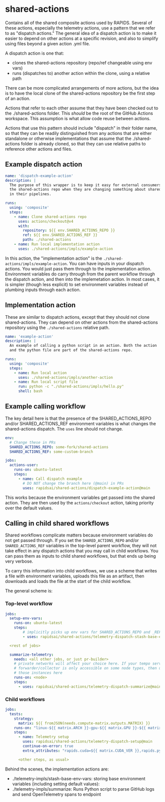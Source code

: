 # shared-actions

Contains all of the shared composite actions used by RAPIDS. Several of these actions,
especially the telemetry actions, use a pattern that we refer to as "dispatch actions."
The general idea of a dispatch action is to make it easier to depend on other actions
at a specific revision, and also to simplify using files beyond a given action .yml file.

A dispatch action is one that:
* clones the shared-actions repository (repo/ref changeable using env vars)
* runs (dispatches to) another action within the clone, using a relative path

There can be more complicated arrangements of more actions, but the idea is to
have the local clone of the shared-actions repository be the first step of an action.

Actions that refer to each other assume that they have been checked out to the
./shared-actions folder. This *should* be the root of the GitHub Actions workspace.
This assumption is what allow code reuse between actions.

Actions that use this pattern should include "dispatch" in their folder name, so
that they can be readily distinguished from any actions that are either
standalone or otherwise implementations that assume that the ./shared-actions
folder is already cloned, so that they can use relative paths to reference other
actions and files.

## Example dispatch action

```yaml
name: 'dispatch-example-action'
description: |
  The purpose of this wrapper is to keep it easy for external consumers to switch branches of
  the shared-actions repo when they are changing something about shared-actions and need to test it
  in their pipelines.

runs:
  using: 'composite'
  steps:
    - name: Clone shared-actions repo
      uses: actions/checkout@v4
      with:
        repository: ${{ env.SHARED_ACTIONS_REPO }}
        ref: ${{ env.SHARED_ACTIONS_REF }}
        path: ./shared-actions
    - name: Run local implementation action
      uses: ./shared-actions/impls/example-action
```

In this action, the "implementation action" is the
`./shared-actions/impls/example-action`.  You can have inputs in your
dispatch actions. You would just pass them through to the implementation action.
Environment variables do carry through from the parent workflow through the
dispatch action, and then into the implemetation action. In most cases, it is simpler
(though less explicit) to set environment variables instead of plumbing inputs
through each action.

## Implementation action

These are similar to dispatch actions, except that they should not clone
shared-actions. They can depend on other actions from the shared-actions
repository using the `./shared-actions` relative path.

```yaml
name: 'example-action'
description: |
  An example of calling a python script in an action. Both the action
  and the python file are part of the shared-actions repo.

runs:
  using: 'composite'
  steps:
    - name: Run local action
      uses: ./shared-actions/impls/another-action
    - name: Run local script file
      run: python -c "./shared-actions/impls/hello.py"
      shell: bash
```

## Example calling workflow

The key detail here is that the presence of the SHARED_ACTIONS_REPO and/or
SHARED_ACTIONS_REF environment variables is what changes the shared-actions
dispatch. The `uses` line should not change.

```yaml
env:
  # Change these in PRs
  SHARED_ACTIONS_REPO: some-fork/shared-actions
  SHARED_ACTIONS_REF: some-custom-branch

jobs:
  actions-user:
    runs-on: ubuntu-latest
    steps:
      - name: Call dispatch example
        # DO NOT change the branch here (@main) in PRs
        uses: rapidsai/shared-actions/dispatch-example-action@main
```

This works because the environment variables get passed into the shared action. They are then
used by the `actions/checkout` action, taking priority over the default values.

## Calling in child shared workflows

Shared workflows complicate matters because environment variables do not get
passed through. If you set the `SHARED_ACTIONS_REPO` and/or `SHARED_ACTIONS_REF`
variables in the top-level parent workflow, they will not take effect in any
dispatch actions that you may call in child workflows. You can pass them as inputs
to child shared workflows, but that ends up being very verbose.

To carry this information into child workflows, we use a scheme that writes a
file with environment variables, uploads this file as an artifact, then downloads
and loads the file at the start of the child workflow.

The general scheme is:

### Top-level workflow
```yaml
jobs:
  setup-env-vars:
    runs-on: ubuntu-latest
    steps:
        # implicitly picks up env vars for SHARED_ACTIONS_REPO and _REF
        - uses: rapidsai/shared-actions/telemetry-dispatch-stash-base-env@main

  <rest of jobs>

  summarize-telemetry:
    needs: <all other jobs, or just pr-builder>
    # private networks will affect your choice here. If your tempo server or
    # forwarder/collector is only accessible on some node types, then use one of
    # those instances here
    runs-on: <node>
    steps:
      - uses: rapidsai/shared-actions/telemetry-dispatch-summarize@main
```

### Child workflows
```yaml
jobs:
  tests:
    strategy:
      matrix: ${{ fromJSON(needs.compute-matrix.outputs.MATRIX) }}
    runs-on: "linux-${{ matrix.ARCH }}-gpu-${{ matrix.GPU }}-${{ matrix.DRIVER }}-1"
    steps:
      - name: Telemetry setup
        uses: rapidsai/shared-actions/telemetry-dispatch-setup@main
        continue-on-error: true
        extra_attributes: "rapids.cuda=${{ matrix.CUDA_VER }},rapids.py=${{ matrix.PY_VER }}"

      <other steps, as usual>
```

Behind the scenes, the implementation actions are:
* ./telemetry-impls/stash-base-env-vars: storing base environment variables (including setting default values):
* ./telemetry-impls/summarize: Runs Python script to parse GitHub logs and send OpenTelemetry spans to endpoint
